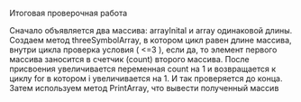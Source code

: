 Итоговая проверочная работа

Сначало объявляется два массива: arrayInital и array одинаковой длины. 
Создаем метод threeSymbolArray, в котором цикл равен длине массива, внутри цикла проверка условия ( <=3 ), если да, то элемент первого массива заносится в счетчик (count) второго массива. 
После присвоения увеличивается переменная count на 1 и возвращается к циклу for в котором i увеличивается на 1. И так проверяется до конца.
Затем используем метод PrintArray, что вывести полученный массив 

